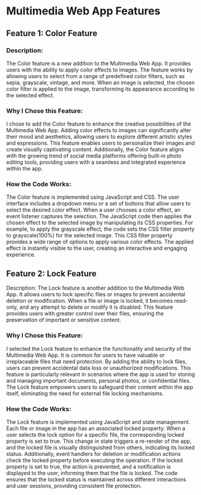 # Multimedia Web App Features

## Feature 1: Color Feature
### Description:
The Color feature is a new addition to the Multimedia Web App. It provides users with the ability to apply color effects to images. The feature works by allowing users to select from a range of predefined color filters, such as sepia, grayscale, vintage, and more. When an image is selected, the chosen color filter is applied to the image, transforming its appearance according to the selected effect.

### Why I Chose this Feature:
I chose to add the Color feature to enhance the creative possibilities of the Multimedia Web App. Adding color effects to images can significantly alter their mood and aesthetics, allowing users to explore different artistic styles and expressions. This feature enables users to personalize their images and create visually captivating content. Additionally, the Color feature aligns with the growing trend of social media platforms offering built-in photo editing tools, providing users with a seamless and integrated experience within the app.

### How the Code Works:
The Color feature is implemented using JavaScript and CSS. The user interface includes a dropdown menu or a set of buttons that allow users to select the desired color effect. When a user chooses a color effect, an event listener captures the selection. The JavaScript code then applies the chosen effect to the selected image by manipulating its CSS properties. For example, to apply the grayscale effect, the code sets the CSS filter property to grayscale(100%) for the selected image. This CSS filter property provides a wide range of options to apply various color effects. The applied effect is instantly visible to the user, creating an interactive and engaging experience.

## Feature 2: Lock Feature
Description:
The Lock feature is another addition to the Multimedia Web App. It allows users to lock specific files or images to prevent accidental deletion or modification. When a file or image is locked, it becomes read-only, and any attempt to delete or modify it is disabled. This feature provides users with greater control over their files, ensuring the preservation of important or sensitive content.

### Why I Chose this Feature:
I selected the Lock feature to enhance the functionality and security of the Multimedia Web App. It is common for users to have valuable or irreplaceable files that need protection. By adding the ability to lock files, users can prevent accidental data loss or unauthorized modifications. This feature is particularly relevant in scenarios where the app is used for storing and managing important documents, personal photos, or confidential files. The Lock feature empowers users to safeguard their content within the app itself, eliminating the need for external file locking mechanisms.

### How the Code Works:
The Lock feature is implemented using JavaScript and state management. Each file or image in the app has an associated locked property. When a user selects the lock option for a specific file, the corresponding locked property is set to true. This change in state triggers a re-render of the app, and the locked file is visually distinguished from others, indicating its locked status. Additionally, event handlers for deletion or modification actions check the locked property before executing the operation. If the locked property is set to true, the action is prevented, and a notification is displayed to the user, informing them that the file is locked. The code ensures that the locked status is maintained across different interactions and user sessions, providing consistent file protection.
